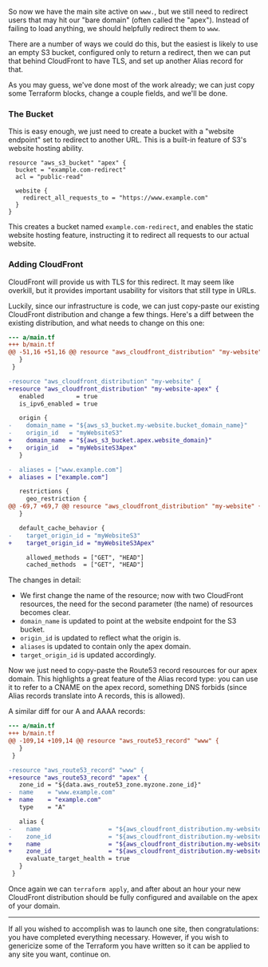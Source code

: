 So now we have the main site active on `www.`, but we still need to redirect
users that may hit our "bare domain" (often called the "apex"). Instead of
failing to load anything, we should helpfully redirect them to `www`.

There are a number of ways we could do this, but the easiest is likely to use an
empty S3 bucket, configured only to return a redirect, then we can put that
behind CloudFront to have TLS, and set up another Alias record for that.

As you may guess, we've done most of the work already; we can just copy some
Terraform blocks, change a couple fields, and we'll be done.

### The Bucket

This is easy enough, we just need to create a bucket with a "website endpoint"
set to redirect to another URL. This is a built-in feature of S3's website
hosting ability.

```
resource "aws_s3_bucket" "apex" {
  bucket = "example.com-redirect"
  acl = "public-read"

  website {
    redirect_all_requests_to = "https://www.example.com"
  }
}
```

This creates a bucket named `example.com-redirect`, and enables the static
website hosting feature, instructing it to redirect all requests to our actual
website.

### Adding CloudFront

CloudFront will provide us with TLS for this redirect. It may seem like
overkill, but it provides important usability for visitors that still type in
URLs.

Luckily, since our infrastructure is code, we can just copy-paste our existing
CloudFront distribution and change a few things. Here's a diff between the
existing distribution, and what needs to change on this one:

```diff
--- a/main.tf
+++ b/main.tf
@@ -51,16 +51,16 @@ resource "aws_cloudfront_distribution" "my-website" {
   }
 }

-resource "aws_cloudfront_distribution" "my-website" {
+resource "aws_cloudfront_distribution" "my-website-apex" {
   enabled         = true
   is_ipv6_enabled = true

   origin {
-    domain_name = "${aws_s3_bucket.my-website.bucket_domain_name}"
-    origin_id   = "myWebsiteS3"
+    domain_name = "${aws_s3_bucket.apex.website_domain}"
+    origin_id   = "myWebsiteS3Apex"
   }

-  aliases = ["www.example.com"]
+  aliases = ["example.com"]

   restrictions {
     geo_restriction {
@@ -69,7 +69,7 @@ resource "aws_cloudfront_distribution" "my-website" {
   }

   default_cache_behavior {
-    target_origin_id = "myWebsiteS3"
+    target_origin_id = "myWebsiteS3Apex"

     allowed_methods = ["GET", "HEAD"]
     cached_methods  = ["GET", "HEAD"]
```

The changes in detail:

* We first change the name of the resource; now with two CloudFront resources,
  the need for the second parameter (the name) of resources becomes clear.
* `domain_name` is updated to point at the website endpoint for the S3 bucket.
* `origin_id` is updated to reflect what the origin is.
* `aliases` is updated to contain only the apex domain.
* `target_origin_id` is updated accordingly.

Now we just need to copy-paste the Route53 record resources for our apex domain.
This highlights a great feature of the Alias record type: you can use it to
refer to a CNAME on the apex record, something DNS forbids (since Alias records
translate into A records, this is allowed).

A similar diff for our A and AAAA records:

```diff
--- a/main.tf
+++ b/main.tf
@@ -109,14 +109,14 @@ resource "aws_route53_record" "www" {
   }
 }

-resource "aws_route53_record" "www" {
+resource "aws_route53_record" "apex" {
   zone_id = "${data.aws_route53_zone.myzone.zone_id}"
-  name    = "www.example.com"
+  name    = "example.com"
   type    = "A"

   alias {
-    name                   = "${aws_cloudfront_distribution.my-website.domain_name}"
-    zone_id                = "${aws_cloudfront_distribution.my-website.hosted_zone_id}"
+    name                   = "${aws_cloudfront_distribution.my-website-apex.domain_name}"
+    zone_id                = "${aws_cloudfront_distribution.my-website-apex.hosted_zone_id}"
     evaluate_target_health = true
   }
 }
```

Once again we can `terraform apply`, and after about an hour your new CloudFront
distribution should be fully configured and available on the apex of your
domain.

---

If all you wished to accomplish was to launch one site, then congratulations:
you have completed everything necessary. However, if you wish to genericize some
of the Terraform you have written so it can be applied to any site you want,
continue on.
